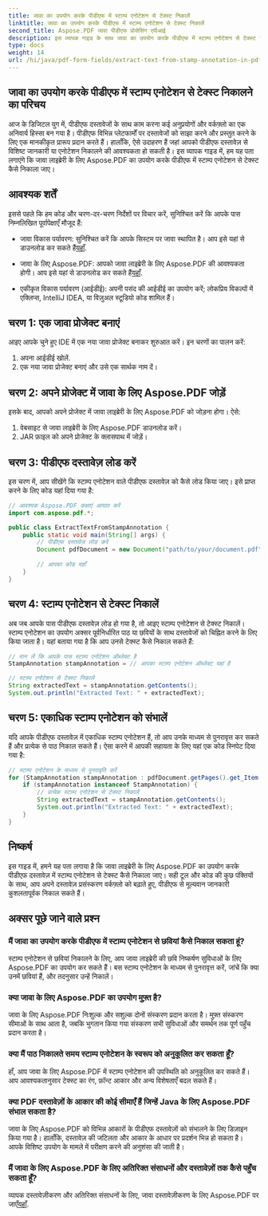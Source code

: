 ```yaml
---
title: जावा का उपयोग करके पीडीएफ में स्टाम्प एनोटेशन से टेक्स्ट निकालें
linktitle: जावा का उपयोग करके पीडीएफ में स्टाम्प एनोटेशन से टेक्स्ट निकालें
second_title: Aspose.PDF जावा पीडीएफ प्रोसेसिंग एपीआई
description: इस व्यापक गाइड के साथ जावा का उपयोग करके पीडीएफ में स्टाम्प एनोटेशन से टेक्स्ट निकालना सीखें। कुशल पीडीएफ दस्तावेज़ प्रसंस्करण के लिए जावा के लिए Aspose.PDF का उपयोग करें।
type: docs
weight: 14
url: /hi/java/pdf-form-fields/extract-text-from-stamp-annotation-in-pdf-using-java/
---
```


## जावा का उपयोग करके पीडीएफ में स्टाम्प एनोटेशन से टेक्स्ट निकालने का परिचय

आज के डिजिटल युग में, पीडीएफ दस्तावेजों के साथ काम करना कई अनुप्रयोगों और वर्कफ़्लो का एक अनिवार्य हिस्सा बन गया है। पीडीएफ विभिन्न प्लेटफार्मों पर दस्तावेजों को साझा करने और प्रस्तुत करने के लिए एक मानकीकृत प्रारूप प्रदान करते हैं। हालाँकि, ऐसे उदाहरण हैं जहां आपको पीडीएफ दस्तावेज़ से विशिष्ट जानकारी या एनोटेशन निकालने की आवश्यकता हो सकती है। इस व्यापक गाइड में, हम यह पता लगाएंगे कि जावा लाइब्रेरी के लिए Aspose.PDF का उपयोग करके पीडीएफ में स्टाम्प एनोटेशन से टेक्स्ट कैसे निकाला जाए।

## आवश्यक शर्तें

इससे पहले कि हम कोड और चरण-दर-चरण निर्देशों पर विचार करें, सुनिश्चित करें कि आपके पास निम्नलिखित पूर्वापेक्षाएँ मौजूद हैं:

-  जावा विकास पर्यावरण: सुनिश्चित करें कि आपके सिस्टम पर जावा स्थापित है। आप इसे यहां से डाउनलोड कर सकते हैं[यहाँ](https://www.java.com/download/).

-  जावा के लिए Aspose.PDF: आपको जावा लाइब्रेरी के लिए Aspose.PDF की आवश्यकता होगी। आप इसे यहां से डाउनलोड कर सकते हैं[यहाँ](https://releases.aspose.com/pdf/java/).

- एकीकृत विकास पर्यावरण (आईडीई): अपनी पसंद की आईडीई का उपयोग करें; लोकप्रिय विकल्पों में एक्लिप्स, IntelliJ IDEA, या विज़ुअल स्टूडियो कोड शामिल हैं।

## चरण 1: एक जावा प्रोजेक्ट बनाएं

आइए आपके चुने हुए IDE में एक नया जावा प्रोजेक्ट बनाकर शुरुआत करें। इन चरणों का पालन करें:

1. अपना आईडीई खोलें.
2. एक नया जावा प्रोजेक्ट बनाएं और उसे एक सार्थक नाम दें।

## चरण 2: अपने प्रोजेक्ट में जावा के लिए Aspose.PDF जोड़ें

इसके बाद, आपको अपने प्रोजेक्ट में जावा लाइब्रेरी के लिए Aspose.PDF को जोड़ना होगा। ऐसे:

1. वेबसाइट से जावा लाइब्रेरी के लिए Aspose.PDF डाउनलोड करें।
2. JAR फ़ाइल को अपने प्रोजेक्ट के क्लासपाथ में जोड़ें।

## चरण 3: पीडीएफ दस्तावेज़ लोड करें

इस चरण में, आप सीखेंगे कि स्टाम्प एनोटेशन वाले पीडीएफ दस्तावेज़ को कैसे लोड किया जाए। इसे प्राप्त करने के लिए कोड यहां दिया गया है:

```java
// आवश्यक Aspose.PDF कक्षाएं आयात करें
import com.aspose.pdf.*;

public class ExtractTextFromStampAnnotation {
    public static void main(String[] args) {
        // पीडीएफ दस्तावेज़ लोड करें
        Document pdfDocument = new Document("path/to/your/document.pdf");
        
        // आपका कोड यहाँ
    }
}
```

## चरण 4: स्टाम्प एनोटेशन से टेक्स्ट निकालें

अब जब आपके पास पीडीएफ दस्तावेज़ लोड हो गया है, तो आइए स्टाम्प एनोटेशन से टेक्स्ट निकालें। स्टाम्प एनोटेशन का उपयोग अक्सर पूर्वनिर्धारित पाठ या छवियों के साथ दस्तावेजों को चिह्नित करने के लिए किया जाता है। यहां बताया गया है कि आप उनसे टेक्स्ट कैसे निकाल सकते हैं:

```java
// मान लें कि आपके पास स्टाम्प एनोटेशन ऑब्जेक्ट है
StampAnnotation stampAnnotation = // आपका स्टाम्प एनोटेशन ऑब्जेक्ट यहां है

// स्टाम्प एनोटेशन से टेक्स्ट निकालें
String extractedText = stampAnnotation.getContents();
System.out.println("Extracted Text: " + extractedText);
```

## चरण 5: एकाधिक स्टाम्प एनोटेशन को संभालें

यदि आपके पीडीएफ दस्तावेज़ में एकाधिक स्टाम्प एनोटेशन हैं, तो आप उनके माध्यम से पुनरावृत्त कर सकते हैं और प्रत्येक से पाठ निकाल सकते हैं। ऐसा करने में आपकी सहायता के लिए यहां एक कोड स्निपेट दिया गया है:

```java
// स्टाम्प एनोटेशन के माध्यम से पुनरावृति करें
for (StampAnnotation stampAnnotation : pdfDocument.getPages().get_Item(1).getAnnotations()) {
    if (stampAnnotation instanceof StampAnnotation) {
        // प्रत्येक स्टाम्प एनोटेशन से टेक्स्ट निकालें
        String extractedText = stampAnnotation.getContents();
        System.out.println("Extracted Text: " + extractedText);
    }
}
```

## निष्कर्ष

इस गाइड में, हमने यह पता लगाया है कि जावा लाइब्रेरी के लिए Aspose.PDF का उपयोग करके पीडीएफ दस्तावेज़ में स्टाम्प एनोटेशन से टेक्स्ट कैसे निकाला जाए। सही टूल और कोड की कुछ पंक्तियों के साथ, आप अपने दस्तावेज़ प्रसंस्करण वर्कफ़्लो को बढ़ाते हुए, पीडीएफ से मूल्यवान जानकारी कुशलतापूर्वक निकाल सकते हैं।

## अक्सर पूछे जाने वाले प्रश्न

### मैं जावा का उपयोग करके पीडीएफ में स्टाम्प एनोटेशन से छवियां कैसे निकाल सकता हूं?

स्टाम्प एनोटेशन से छवियां निकालने के लिए, आप जावा लाइब्रेरी की छवि निष्कर्षण सुविधाओं के लिए Aspose.PDF का उपयोग कर सकते हैं। बस स्टाम्प एनोटेशन के माध्यम से पुनरावृत्त करें, जांचें कि क्या उनमें छवियां हैं, और तदनुसार उन्हें निकालें।

### क्या जावा के लिए Aspose.PDF का उपयोग मुफ़्त है?

जावा के लिए Aspose.PDF निःशुल्क और सशुल्क दोनों संस्करण प्रदान करता है। मुफ़्त संस्करण सीमाओं के साथ आता है, जबकि भुगतान किया गया संस्करण सभी सुविधाओं और समर्थन तक पूर्ण पहुँच प्रदान करता है।

### क्या मैं पाठ निकालते समय स्टाम्प एनोटेशन के स्वरूप को अनुकूलित कर सकता हूँ?

हाँ, आप जावा के लिए Aspose.PDF में स्टाम्प एनोटेशन की उपस्थिति को अनुकूलित कर सकते हैं। आप आवश्यकतानुसार टेक्स्ट का रंग, फ़ॉन्ट आकार और अन्य विशेषताएँ बदल सकते हैं।

### क्या PDF दस्तावेज़ों के आकार की कोई सीमाएँ हैं जिन्हें Java के लिए Aspose.PDF संभाल सकता है?

जावा के लिए Aspose.PDF को विभिन्न आकारों के पीडीएफ दस्तावेज़ों को संभालने के लिए डिज़ाइन किया गया है। हालाँकि, दस्तावेज़ की जटिलता और आकार के आधार पर प्रदर्शन भिन्न हो सकता है। आपके विशिष्ट उपयोग के मामले में परीक्षण करने की अनुशंसा की जाती है।

### मैं जावा के लिए Aspose.PDF के लिए अतिरिक्त संसाधनों और दस्तावेज़ों तक कैसे पहुँच सकता हूँ?

 व्यापक दस्तावेज़ीकरण और अतिरिक्त संसाधनों के लिए, जावा दस्तावेज़ीकरण के लिए Aspose.PDF पर जाएँ[यहाँ](https://reference.aspose.com/pdf/java/).